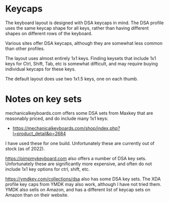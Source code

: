 # Keycaps

The keyboard layout is designed with DSA keycaps in mind.  The DSA profile uses
the same keycap shape for all keys, rather than having different shapes on
different rows of the keyboard.

Various sites offer DSA keycaps, although they are somewhat less common than
other profiles.

The layout uses almost entirely 1x1 keys.  Finding keysets that include 1x1
keys for Ctrl, Shift, Tab, etc is somewhat difficult, and may require buying
individual keycaps for these keys.

The default layout does use two 1x1.5 keys, one on each thumb.

# Notes on key sets

mechanicalkeyboards.com offers some DSA sets from Maxkey that are reasonably
priced, and do include many 1x1 keys:

- https://mechanicalkeyboards.com/shop/index.php?l=product_detail&p=2684

I have used these for one build.  Unfortunately these are currently out of
stock (as of 2022).

https://pimpmykeyboard.com also offers a number of DSA key sets.  Unfortunately
these are significantly more expensive, and often do not include 1x1 key
options for ctrl, shift, etc.

https://ymdkey.com/collections/dsa also has some DSA key sets.
The XDA profile key caps from YMDK may also work, although I have not tried
them.  YMDK also sells on Amazon, and has a different list of keycap sets on
Amazon than on their website.
